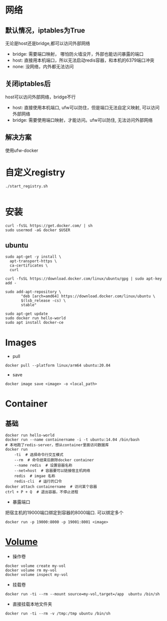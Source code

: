# 网络
## 默认情况，iptables为True
无论是host还是bridge,都可以访问外部网络
* bridge: 需要端口映射， 哪怕防火墙没开，外部也能访问暴露的端口
* host: 直接用本机端口，所以无法启动redis容器，和本机的6379端口冲突
* none: 没网络，内外都无法访问

## 关闭iptables后
host可以访问外部网络，bridge不行
* host: 直接使用本机端口, ufw可以防住，但是端口无法自定义映射, 可以访问外部网络
* bridge: 需要使用端口映射，才能访问。ufw可以防住, 无法访问外部网络

## 解决方案
使用ufw-docker

# 自定义registry
`./start_registry.sh`
```{literalinclude} ./start_registry.sh
```

# 安装

```
curl -fsSL https://get.docker.com/ | sh
sudo usermod -aG docker $USER
```

## ubuntu
```
sudo apt-get -y install \
  apt-transport-https \
  ca-certificates \
  curl

curl -fsSL https://download.docker.com/linux/ubuntu/gpg | sudo apt-key add -

sudo add-apt-repository \
       "deb [arch=amd64] https://download.docker.com/linux/ubuntu \
       $(lsb_release -cs) \
       stable"

sudo apt-get update
sudo docker run hello-world
sudo apt install docker-ce
```


# Images
* pull
```
docker pull --platform linux/arm64 ubuntu:20.04
```

* save
```
docker image save <image> -o <local_path>
```

# Container

## 基础

```
docker run hello-world
docker run --name containername -i -t ubuntu:14.04 /bin/bash
# 本地跑了redis-server，想从container里面访问数据库
docker run 
    -ti  # 选择命令行交互模式
    --rm  # 命令结束后删除docker container
    --name redis  # 设置容器名称
    --net=host  # 容器要可以链接宿主机网络
    redis  # imgae 名称
    redis-cli  # 运行的口令
docker attach containername  # 访问某个容器
ctrl + P + Q  # 退出容器，不停止进程
```

* 暴露端口

把宿主机的19000端口绑定到容器的8000端口. 可以绑定多个
```
docker run -p 19000:8000 -p 19001:8001 <image>
```

# [Volume](https://docs.docker.com/storage/volumes/)
* 操作卷
```
docker volume create my-vol
docker volume rm my-vol
docker volume inspect my-vol
```

* 挂载卷
```
docker run -ti --rm --mount source=my-vol,target=/app  ubuntu /bin/sh
```

* 直接挂载本地文件夹
```
docker run -ti --rm -v /tmp:/tmp ubuntu /bin/sh
```
